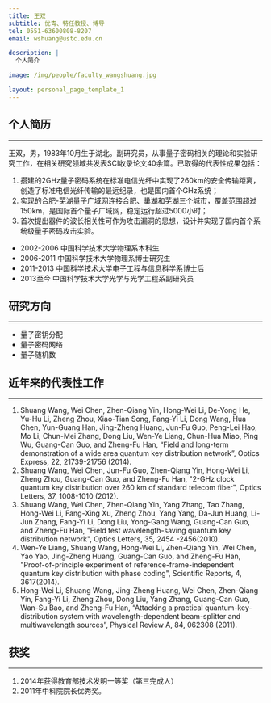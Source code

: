 ```yaml
---
title: 王双
subtitle: 优青、特任教授、博导
tel: 0551-63600808-8207
email: wshuang@ustc.edu.cn

description: |
  个人简介

image: /img/people/faculty_wangshuang.jpg

layout: personal_page_template_1
---
```


## 个人简历
--------------
王双，男，1983年10月生于湖北。副研究员，从事量子密码相关的理论和实验研究工作，在相关研究领域共发表SCI收录论文40余篇。已取得的代表性成果包括：
1. 搭建的2GHz量子密码系统在标准电信光纤中实现了260km的安全传输距离，创造了标准电信光纤传输的最远纪录，也是国内首个GHz系统；
2. 实现的合肥-芜湖量子广域网连接合肥、巢湖和芜湖三个城市，覆盖范围超过150km，是国际首个量子广域网，稳定运行超过5000小时；
3. 首次提出器件的波长相关性可作为攻击漏洞的思想，设计并实现了国内首个系统级量子密码攻击实验。

* 2002-2006 中国科学技术大学物理系本科生
* 2006-2011 中国科学技术大学物理系博士研究生
* 2011-2013 中国科学技术大学电子工程与信息科学系博士后
* 2013至今 中国科学技术大学光学与光学工程系副研究员

## 研究方向
--------------
* 量子密钥分配
* 量子密码网络
* 量子随机数

## 近年来的代表性工作
--------------
1. Shuang Wang, Wei Chen, Zhen-Qiang Yin, Hong-Wei Li, De-Yong He, Yu-Hu Li, Zheng Zhou, Xiao-Tian Song, Fang-Yi Li, Dong Wang, Hua Chen, Yun-Guang Han, Jing-Zheng Huang, Jun-Fu Guo, Peng-Lei Hao, Mo Li, Chun-Mei Zhang, Dong Liu, Wen-Ye Liang, Chun-Hua Miao, Ping Wu, Guang-Can Guo, and Zheng-Fu Han, “Field and long-term demonstration of a wide area quantum key distribution network”, Optics Express, 22, 21739-21756 (2014).
2. Shuang Wang, Wei Chen, Jun-Fu Guo, Zhen-Qiang Yin, Hong-Wei Li, Zheng Zhou, Guang-Can Guo, and Zheng-Fu Han, "2-GHz clock quantum key distribution over 260 km of standard telecom fiber", Optics Letters, 37, 1008-1010 (2012).
3. Shuang Wang, Wei Chen, Zhen-Qiang Yin, Yang Zhang, Tao Zhang, Hong-Wei Li, Fang-Xing Xu, Zheng Zhou, Yang Yang, Da-Jun Huang, Li-Jun Zhang, Fang-Yi Li, Dong Liu, Yong-Gang Wang, Guang-Can Guo, and Zheng-Fu Han, "Field test wavelength-saving quantum key distribution network", Optics Letters, 35, 2454 -2456(2010).
4. Wen-Ye Liang, Shuang Wang, Hong-Wei Li, Zhen-Qiang Yin, Wei Chen, Yao Yao, Jing-Zheng Huang, Guang-Can Guo, and Zheng-Fu Han, "Proof-of-principle experiment of reference-frame-independent quantum key distribution with phase coding", Scientific Reports, 4, 3617(2014).
5. Hong-Wei Li, Shuang Wang, Jing-Zheng Huang, Wei Chen, Zhen-Qiang Yin, Fang-Yi Li, Zheng Zhou, Dong Liu, Yang Zhang, Guang-Can Guo, Wan-Su Bao, and Zheng-Fu Han, “Attacking a practical quantum-key-distribution system with wavelength-dependent beam-splitter and multiwavelength sources”, Physical Review A, 84, 062308 (2011).

## 获奖
---------
1. 2014年获得教育部技术发明一等奖（第三完成人）
2. 2011年中科院院长优秀奖。
